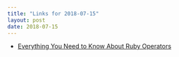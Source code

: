 ```yaml
---
title: "Links for 2018-07-15"
layout: post
date: 2018-07-15
---
```


* [Everything You Need to Know About Ruby Operators](http://www.rubyguides.com/2018/07/ruby-operators/)
